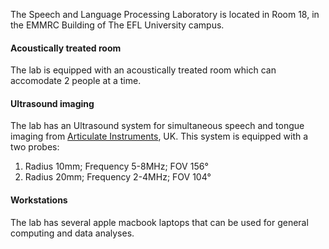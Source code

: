 
The Speech and Language Processing Laboratory is located in Room 18, in the EMMRC Building of The EFL University campus.

#### Acoustically treated room
The lab is equipped with an acoustically treated room which can accomodate 2 people at a time.

#### Ultrasound imaging
The lab has an Ultrasound system for simultaneous speech and tongue imaging from [Articulate Instruments](http://www.articulateinstruments.com/ultrasound-imaging/?target=Echo%20B), UK. This system is equipped with a two probes:

1. Radius 10mm; Frequency 5-8MHz; FOV 156° 
2. Radius 20mm; Frequency 2-4MHz; FOV 104°

#### Workstations
The lab has several apple macbook laptops that can be used for general computing and data analyses.